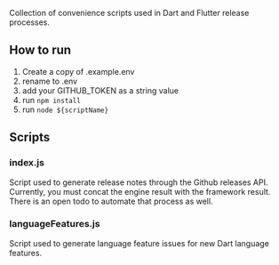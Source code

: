 Collection of convenience scripts used in Dart and Flutter release processes.

## How to run
1. Create a copy of .example.env
2. rename to .env
3. add your GITHUB_TOKEN as a string value
4. run `npm install`
5. run `node ${scriptName}`

## Scripts
### index.js
Script used to generate release notes through the Github releases API.
Currently, you must concat the engine result with the framework result.  There
is an open todo to automate that process as well.

### languageFeatures.js
Script used to generate language feature issues for new Dart language features.

